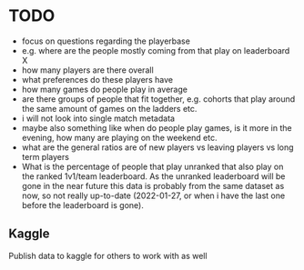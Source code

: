 # TODO

- focus on questions regarding the playerbase
- e.g. where are the people mostly coming from that play on leaderboard X
- how many players are there overall
- what preferences do these players have
- how many games do people play in average
- are there groups of people that fit together, e.g. cohorts that play around the same amount of games on the ladders etc.
- i will not look into single match metadata
- maybe also something like when do people play games, is it more in the evening, how many are playing on the weekend etc.
- what are the general ratios are of new players vs leaving players vs long term players
- What is the percentage of people that play unranked that also play on the ranked 1v1/team leaderboard. As the unranked leaderboard will be gone in the near future this data is probably from the same dataset as now, so not really up-to-date (2022-01-27, or when i have the last one before the leaderboard is gone).

## Kaggle

Publish data to kaggle for others to work with as well
